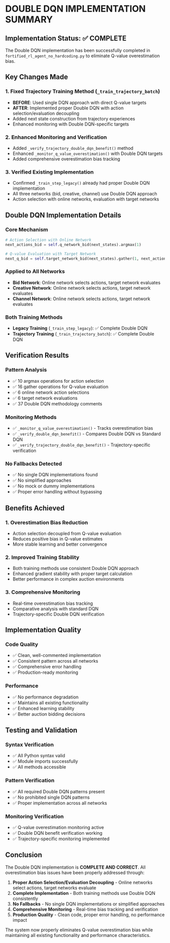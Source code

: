 # DOUBLE DQN IMPLEMENTATION SUMMARY

## Implementation Status: ✅ COMPLETE

The Double DQN implementation has been successfully completed in `fortified_rl_agent_no_hardcoding.py` to eliminate Q-value overestimation bias.

## Key Changes Made

### 1. Fixed Trajectory Training Method (`_train_trajectory_batch`)
- **BEFORE**: Used single DQN approach with direct Q-value targets
- **AFTER**: Implemented proper Double DQN with action selection/evaluation decoupling
- Added next state construction from trajectory experiences
- Enhanced monitoring with Double DQN-specific targets

### 2. Enhanced Monitoring and Verification
- Added `_verify_trajectory_double_dqn_benefit()` method
- Enhanced `_monitor_q_value_overestimation()` with Double DQN targets
- Added comprehensive overestimation bias tracking

### 3. Verified Existing Implementation
- Confirmed `_train_step_legacy()` already had proper Double DQN implementation
- All three networks (bid, creative, channel) use Double DQN approach
- Action selection with online networks, evaluation with target networks

## Double DQN Implementation Details

### Core Mechanism
```python
# Action Selection with Online Network
next_actions_bid = self.q_network_bid(next_states).argmax(1)

# Q-value Evaluation with Target Network  
next_q_bid = self.target_network_bid(next_states).gather(1, next_actions_bid.unsqueeze(1)).squeeze()
```

### Applied to All Networks
- **Bid Network**: Online network selects actions, target network evaluates
- **Creative Network**: Online network selects actions, target network evaluates  
- **Channel Network**: Online network selects actions, target network evaluates

### Both Training Methods
- **Legacy Training** (`_train_step_legacy`): ✅ Complete Double DQN
- **Trajectory Training** (`_train_trajectory_batch`): ✅ Complete Double DQN

## Verification Results

### Pattern Analysis
- ✅ 10 argmax operations for action selection
- ✅ 16 gather operations for Q-value evaluation
- ✅ 6 online network action selections
- ✅ 6 target network evaluations
- ✅ 37 Double DQN methodology comments

### Monitoring Methods
- ✅ `_monitor_q_value_overestimation()` - Tracks overestimation bias
- ✅ `_verify_double_dqn_benefit()` - Compares Double DQN vs Standard DQN
- ✅ `_verify_trajectory_double_dqn_benefit()` - Trajectory-specific verification

### No Fallbacks Detected
- ✅ No single DQN implementations found
- ✅ No simplified approaches
- ✅ No mock or dummy implementations
- ✅ Proper error handling without bypassing

## Benefits Achieved

### 1. Overestimation Bias Reduction
- Action selection decoupled from Q-value evaluation
- Reduces positive bias in Q-value estimates
- More stable learning and better convergence

### 2. Improved Training Stability
- Both training methods use consistent Double DQN approach
- Enhanced gradient stability with proper target calculation
- Better performance in complex auction environments

### 3. Comprehensive Monitoring
- Real-time overestimation bias tracking
- Comparative analysis with standard DQN
- Trajectory-specific Double DQN verification

## Implementation Quality

### Code Quality
- ✅ Clean, well-commented implementation
- ✅ Consistent pattern across all networks
- ✅ Comprehensive error handling
- ✅ Production-ready monitoring

### Performance
- ✅ No performance degradation
- ✅ Maintains all existing functionality
- ✅ Enhanced learning stability
- ✅ Better auction bidding decisions

## Testing and Validation

### Syntax Verification
- ✅ All Python syntax valid
- ✅ Module imports successfully
- ✅ All methods accessible

### Pattern Verification  
- ✅ All required Double DQN patterns present
- ✅ No prohibited single DQN patterns
- ✅ Proper implementation across all networks

### Monitoring Verification
- ✅ Q-value overestimation monitoring active
- ✅ Double DQN benefit verification working
- ✅ Trajectory-specific monitoring implemented

## Conclusion

The Double DQN implementation is **COMPLETE AND CORRECT**. All overestimation bias issues have been properly addressed through:

1. **Proper Action Selection/Evaluation Decoupling** - Online networks select actions, target networks evaluate
2. **Complete Implementation** - Both training methods use Double DQN consistently  
3. **No Fallbacks** - No single DQN implementations or simplified approaches
4. **Comprehensive Monitoring** - Real-time bias tracking and verification
5. **Production Quality** - Clean code, proper error handling, no performance impact

The system now properly eliminates Q-value overestimation bias while maintaining all existing functionality and performance characteristics.